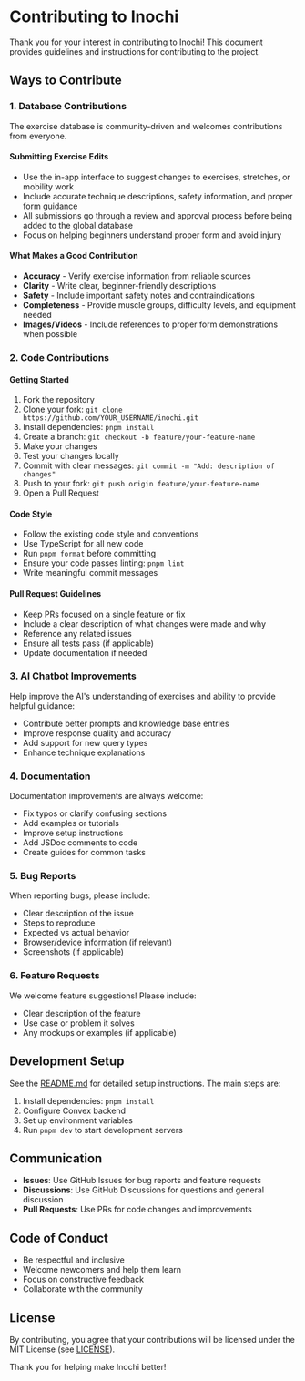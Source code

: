# Contributing to Inochi

Thank you for your interest in contributing to Inochi! This document provides guidelines and instructions for contributing to the project.

## Ways to Contribute

### 1. Database Contributions

The exercise database is community-driven and welcomes contributions from everyone.

#### Submitting Exercise Edits

- Use the in-app interface to suggest changes to exercises, stretches, or mobility work
- Include accurate technique descriptions, safety information, and proper form guidance
- All submissions go through a review and approval process before being added to the global database
- Focus on helping beginners understand proper form and avoid injury

#### What Makes a Good Contribution

- **Accuracy** - Verify exercise information from reliable sources
- **Clarity** - Write clear, beginner-friendly descriptions
- **Safety** - Include important safety notes and contraindications
- **Completeness** - Provide muscle groups, difficulty levels, and equipment needed
- **Images/Videos** - Include references to proper form demonstrations when possible

### 2. Code Contributions

#### Getting Started

1. Fork the repository
2. Clone your fork: `git clone https://github.com/YOUR_USERNAME/inochi.git`
3. Install dependencies: `pnpm install`
4. Create a branch: `git checkout -b feature/your-feature-name`
5. Make your changes
6. Test your changes locally
7. Commit with clear messages: `git commit -m "Add: description of changes"`
8. Push to your fork: `git push origin feature/your-feature-name`
9. Open a Pull Request

#### Code Style

- Follow the existing code style and conventions
- Use TypeScript for all new code
- Run `pnpm format` before committing
- Ensure your code passes linting: `pnpm lint`
- Write meaningful commit messages

#### Pull Request Guidelines

- Keep PRs focused on a single feature or fix
- Include a clear description of what changes were made and why
- Reference any related issues
- Ensure all tests pass (if applicable)
- Update documentation if needed

### 3. AI Chatbot Improvements

Help improve the AI's understanding of exercises and ability to provide helpful guidance:

- Contribute better prompts and knowledge base entries
- Improve response quality and accuracy
- Add support for new query types
- Enhance technique explanations

### 4. Documentation

Documentation improvements are always welcome:

- Fix typos or clarify confusing sections
- Add examples or tutorials
- Improve setup instructions
- Add JSDoc comments to code
- Create guides for common tasks

### 5. Bug Reports

When reporting bugs, please include:

- Clear description of the issue
- Steps to reproduce
- Expected vs actual behavior
- Browser/device information (if relevant)
- Screenshots (if applicable)

### 6. Feature Requests

We welcome feature suggestions! Please include:

- Clear description of the feature
- Use case or problem it solves
- Any mockups or examples (if applicable)

## Development Setup

See the [README.md](README.md) for detailed setup instructions. The main steps are:

1. Install dependencies: `pnpm install`
2. Configure Convex backend
3. Set up environment variables
4. Run `pnpm dev` to start development servers

## Communication

- **Issues**: Use GitHub Issues for bug reports and feature requests
- **Discussions**: Use GitHub Discussions for questions and general discussion
- **Pull Requests**: Use PRs for code changes and improvements

## Code of Conduct

- Be respectful and inclusive
- Welcome newcomers and help them learn
- Focus on constructive feedback
- Collaborate with the community

## License

By contributing, you agree that your contributions will be licensed under the MIT License (see [LICENSE](LICENSE)).

Thank you for helping make Inochi better!
